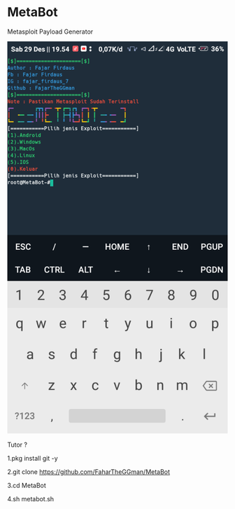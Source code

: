 # MetaBot
Metasploit Payload Generator

![alt text](https://github.com/FajarTheGGman/MetaBot/blob/master/.image/Screenshot_2018-12-29-19-54-58-841_com.termux.png)

Tutor ?

1.pkg install git -y

2.git clone https://github.com/FaharTheGGman/MetaBot

3.cd MetaBot

4.sh metabot.sh
